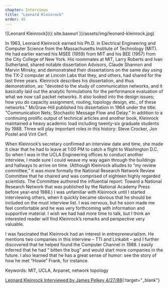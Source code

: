```yaml
---
chapter: Interviews
title: "Leonard Kleinrock"
order: 45
---
```


![Leonard Kleinrock]({{ site.baseurl }}/assets/img/leonard-kleinrock.jpg)

In 1963, Leonard Kleinrock earned his Ph.D. in Electrical Engineering and Computer Science from the Massachusetts Institute of Technology (MIT). He had earlier earned his MSEE (1959) from MIT and his BEE (1957) from the City College of New York. His roommates at MIT, Larry Roberts and Ivan Sutherland, shared notable dissertation Advisors, Claude Shannon and Marvin Minsky, and demonstrated their dissertations on the same day using the TX-2 computer at Lincoln Labs that they, and others, had shared for the last three years. Kleinrock describes his dissertation, and thus demonstration, as: “devoted to the study of communication networks, and it basically laid out the analytic formulations for the performance evaluation of what we now call packet networks. It also looked into the design issues; how you do capacity assignment, routing, topology design, etc., of these networks.” McGraw-Hill published his dissertation in 1964 under the title: "Communication Nets; Stochastic Message Flow and Delay." In addition to a continuing prolific output of technical articles and another book, Kleinrock maintained a heavy academic load including twenty-six graduate students by 1988. Three will play important roles in this history: Steve Crocker, Jon Postel and Vint Cerf.

When Kleinrock’s secretary confirmed an interview date and time, she made it clear that he had to leave at 1:00 PM to catch a flight to Washington D.C. So when I was in the UCLA Engineering offices to conduct another interview, I made sure I could weave my way again through the buildings and hallways to arrive on time. (Although Kleinrock alludes to “my review committee,” it was more formally the National Research Network Review Committee that he chaired and was comprised of eighteen highly regarded scientists. The Committee authored the influential report: Toward a National Research Network that was published by the National Academy Press before year-end 1988.) I was unfamiliar with Kleinrock until I started interviewing others, when it quickly became obvious that he should be included on the must interview list. I was nervous, but he soon made me feel comfortable and he was very forthcoming with information and supportive material. I wish we had had more time to talk, but I think an interested reader will find Kleinrock’s remarks and perspective very valuable.

I was fascinated that Kleinrock had an interest in entrepreneurialism. He mentions two companies in this interview – TTI and Linkabit – and I further discovered that he helped found the Computer Channel in 1988. I easily inferred that he had “ bitten the bug” and would start more companies in the future. I also learned that he has a great sense of humor: see the story of how he met “Howie” Frank, for instance.

Keywords: MIT, UCLA, Arpanet, network topology

[Leonard Kleinrock Interviewed by James Pelkey 4/27/88](https://archive.computerhistory.org/resources/access/text/2015/12/102738036-05-01-acc.pdf){:target="_blank"}
